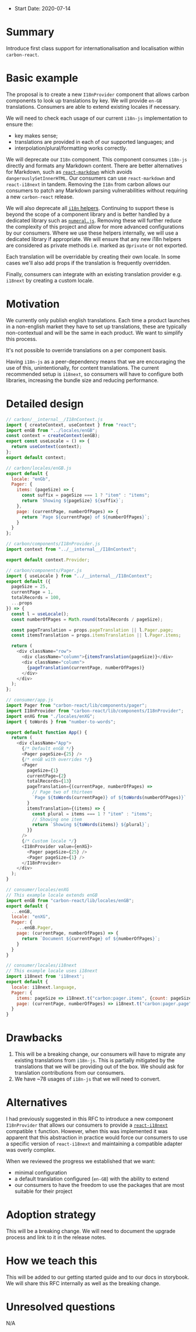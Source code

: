 - Start Date: 2020-07-14

# Summary

Introduce first class support for internationalisation and localisation within `carbon-react`.

# Basic example

The proposal is to create a new `I18nProvider` component that allows carbon components to look 
up translations by key. We will provide `en-GB` translations. Consumers are able to extend
existing locales if necessary.

We will need to check each usage of our current `i18n-js` implementation to ensure the:
* key makes sense;
* translations are provided in each of our supported languages; and
* interpolation/plural/formatting works correctly.

We will deprecate our `I18n` component. This component consumes `i18n-js` directly and formats any Markdown content.
There are better alternatives for Markdown, such as [`react-markdown`](https://github.com/rexxars/react-markdown) which 
avoids `dangerouslySetInnerHTML`. Our consumers can use `react-markdown` and `react-i18next` in tandem. Removing the
`I18n` from carbon allows our consumers to patch any Markdown parsing vulnerabilities without requiring a new 
`carbon-react` release.

We will also deprecate all [`i18n` helpers][1]. Continuing to support these is beyond the scope of a component library
and is better handled by a dedicated library such as [`numeral.js`](http://numeraljs.com/). Removing these will further
reduce the complexity of this project and allow for more advanced configurations by our consumers. Where we use these
helpers internally, we will use a dedicated library if appropriate. We will ensure that any new i18n helpers are
considered as private methods i.e. marked as `@private` or not exported.

Each translation will be overridable by creating their own locale. In some cases we'll also add props if the 
translation is frequently overridden.

Finally, consumers can integrate with an existing translation provider e.g. `i18next` by creating a custom locale.

[1]: https://github.com/Sage/carbon/blob/a59afc80fd7ac954b58da5cd9ef278239b5756c0/src/utils/helpers/i18n/i18n.js
# Motivation

We currently only publish english translations. Each time a product launches in a non-english market they have to set up
translations, these are typically non-contextual and will be the same in each product. We want to simplify this process.

It's not possible to override translations on a per component basis.

Having `i18n-js` as a peer-dependency means that we are encouraging the use of this, unintentionally, for content
translations. The current recommended setup is `i18next`, so consumers will have to configure both libraries, increasing
the bundle size and reducing performance.

# Detailed design

```js
// carbon/__internal__/I18nContext.js
import { createContext, useContext } from "react";
import enGB from "../locales/enGB";
const context = createContext(enGB);
export const useLocale = () => {
  return useContext(context);
};
export default context;
```

```js
// carbon/locales/enGB.js
export default {
  locale: "enGb",
  Pager: {
    items: (pageSize) => {
      const suffix = pageSize === 1 ? "item" : "items";
      return `Showing ${pageSize} ${suffix}`;
    },
    page: (currentPage, numberOfPages) => {
      return `Page ${currentPage} of ${numberOfPages}`;
    }
  }
};

```

```js
// carbon/components/I18nProvider.js
import context from "../__internal__/I18nContext";

export default context.Provider;
```

```js
// carbon/components/Pager.js
import { useLocale } from "../__internal__/I18nContext";
export default ({
  pageSize = 25,
  currentPage = 1,
  totalRecords = 100,
  ...props
}) => {
  const l = useLocale();
  const numberOfPages = Math.round(totalRecords / pageSize);

  const pageTranslation = props.pageTranslation || l.Pager.page;
  const itemsTranslation = props.itemsTranslation || l.Pager.items;

  return (
    <div className="row">
      <div className="column">{itemsTranslation(pageSize)}</div>
      <div className="column">
        {pageTranslation(currentPage, numberOfPages)}
      </div>
    </div>
  );
};
```

```js
// consumer/app.js
import Pager from "carbon-react/lib/components/pager";
import I18nProvider from "carbon-react/lib/components/I18nProvider";
import enXG from "./locales/enXG";
import { toWords } from "number-to-words";

export default function App() {
  return (
    <div className="App">
      {/* Default enGB */}
      <Pager pageSize={25} />
      {/* enGB with overrides */}
      <Pager
        pageSize={1}
        currentPage={2}
        totalRecords={13}
        pageTranslation={(currentPage, numberOfPages) =>
          // Page two of thirteen
          `Page ${toWords(currentPage)} of ${toWords(numberOfPages)}`
        }
        itemsTranslation={(items) => {
          const plural = items === 1 ? "item" : "items";
          // Showing one item
          return `Showing ${toWords(items)} ${plural}`;
        }}
      />
      {/* Custom locale */}
      <I18nProvider value={enXG}>
        <Pager pageSize={25} />
        <Pager pageSize={1} />
      </I18nProvider>
    </div>
  );
}
```

```js
// consumer/locales/enXG
// This example locale extends enGB
import enGB from "carbon-react/lib/locales/enGB";
export default { 
  ...enGB,
  locale: "enXG",
  Pager: {
    ...enGB.Pager,
    page: (currentPage, numberOfPages) => {
      return `Document ${currentPage} of ${numberOfPages}`;
    }
  }
}
```

```js
// consumer/locales/i18next
// This example locale uses i18next
import i18next from 'i18next';
export default {
  locale: i18next.language,
  Pager: {
    items: pageSize => i18next.t("carbon:pager.items", {count: pageSize}),
    page: (currentPage, numberOfPages) => i18next.t("carbon:pager.page", {currentPage, numberOfPages})
  }
}
```

# Drawbacks

1. This will be a breaking change, our consumers will have to migrate any existing translations from `i18n-js`.
This is partially mitigated by the translations that we will be providing out of the box. We should ask for translation
contributions from our consumers.
1. We have ~78 usages of `i18n-js` that we will need to convert.

# Alternatives

I had previously suggested in this RFC to introduce a new component `I18nProvider` that allows our consumers to provide a 
[`react-i18next`](https://github.com/i18next/react-i18next) compatible `t` function. However, when this was implemented
it was apparent that this abstraction in practice would force our consumers to use a specific version of `react-i18next`
and maintaining a compatible adapter was overly complex.

When we reviewed the progress we established that we want:
* minimal configuration
* a default translation configured (`en-GB`) with the ability to extend
* our consumers to have the freedom to use the packages that are most suitable for their project

# Adoption strategy

This will be a breaking change. We will need to document the upgrade process and link to it in the release notes.

# How we teach this

This will be added to our getting started guide and to our docs in storybook. We will share this RFC internally as well
as the breaking change.

# Unresolved questions

N/A